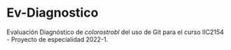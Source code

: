# Ev-Diagnostico
Evaluación Diagnóstico de *colorostrobl* del uso de Git para el curso IIC2154 - Proyecto de especialidad 2022-1.

